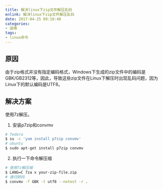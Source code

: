 ```yaml
---
title: 解决linux下zip文件解压乱码
enlink: 解决linux下zip文件解压乱码
date: 2017-04-25 09:10:40
categories:
- 运维
tags:
- linux命令
---
```

## 原因
由于zip格式并没有指定编码格式，Windows下生成的zip文件中的编码是GBK/GB2312等，因此，导致这些zip文件在Linux下解压时出现乱码问题，因为Linux下的默认编码是UTF8。

## 解决方案
使用7z解压。

1. 安装p7zip和convmv
```bash
# fedora
$ su -c 'yum install p7zip convmv'
# ubuntu
$ sudo apt-get install p7zip convmv
```

2. 执行一下命令解压缩
```bash
# 使用7z解压缩
$ LANG=C 7za x your-zip-file.zip
# 递归转码
$ convmv -f GBK -t utf8 --notest -r .
```

